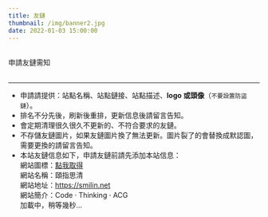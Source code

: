 ```yaml
---
title: 友鏈
thumbnail: /img/banner2.jpg
date: 2022-01-03 15:00:00
---
```


<div class="friend-title-item"><br>申請友鏈需知<br><br><hr></div>

- 申請請提供：站點名稱、站點鏈接、站點描述、**logo 或頭像**（`不要設置防盜鏈`）。
- 排名不分先後，刷新後重排，更新信息後請留言告知。
- 會定期清理很久很久不更新的、不符合要求的友鏈。
- 不存儲友鏈圖片，如果友鏈圖片換了無法更新。圖片裂了的會替換成默認圖，需要更換的請留言告知。
- 本站友鏈信息如下，申請友鏈前請先添加本站信息：  
  網站圖標：[點我取得](https://avatars.githubusercontent.com/u/62000156)  
  網站名稱：頤指思清  
  網站地址：https://smilin.net  
  網站簡介：Code · Thinking · ACG
  <script type="text/javascript" defer src="/js/friend.js"></script>
  <div class="links-content">加載中，稍等幾秒...</div>

